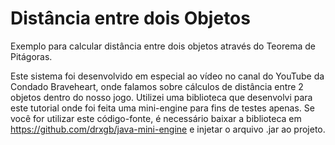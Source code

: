 # Distância entre dois Objetos
Exemplo para calcular distância entre dois objetos através do Teorema de Pitágoras.

Este sistema foi desenvolvido em especial ao vídeo no canal do YouTube da Condado Braveheart, onde falamos sobre cálculos de distância entre 2 objetos dentro do nosso jogo.
Utilizei uma biblioteca que desenvolvi para este tutorial onde foi feita uma mini-engine para fins de testes apenas. Se você for utilizar este código-fonte, é necessário baixar a biblioteca em https://github.com/drxgb/java-mini-engine e injetar o arquivo .jar ao projeto.
